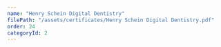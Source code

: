 ```yaml
---
name: "Henry Schein Digital Dentistry"
filePath: "/assets/certificates/Henry Schein Digital Dentistry.pdf"
order: 24
categoryId: 2
---
```

